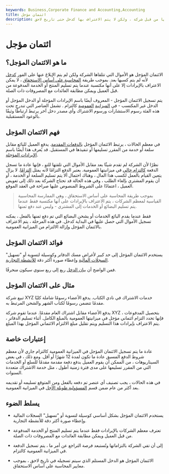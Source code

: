 ```yaml
---
keywords: Business,Corporate Finance and Accounting,Accounting
title: ائتمان مؤجل
description: بموجب المحاسبة على أساس الاستحقاق ، الائتمان المؤجل هو الأموال التي يتم استلامها من قبل شركة ، ولكن لا يتم الاعتراف بها كدخل حتى تاريخ لاحق.
---
```


# ائتمان مؤجل
## ما هو الائتمان المؤجل؟

الائتمان المؤجل هو الأموال التي تتلقاها الشركة ولكن لم يتم الإبلاغ عنها على الفور [كدخل](/income) لأنه لم يتم كسبها بعد. بموجب طريقة [المحاسبة على أساس الاستحقاق](/accrualaccounting) ، لا يمكن الاعتراف بالإيرادات إلا على أنها مكتسبة عندما يتم تسليم المنتج أو الخدمة المدفوعة من قبل العميل ويمكن مطابقة العائدات مع المصروفات ذات الصلة.

يتم تسجيل الائتمان المؤجل - المعروف أيضًا باسم الإيرادات المؤجلة أو الدخل المؤجل أو الدخل غير المكتسب - في [الميزانية](/liability) [العمومية](/balancesheet) كالتزام . تشمل العناصر التي تندرج تحت هذه الفئة رسوم الاستشارات ورسوم الاشتراك وأي مصدر دخل آخر يرتبط ارتباطًا وثيقًا بالوعود المستقبلية.

## فهم الائتمان المؤجل

في معظم الحالات ، يرتبط الائتمان المؤجل [بالدفعات المقدمة](/advance-payment). يدفع العميل للبائع مقابل سلعة أو خدمة من المقرر تسليمها أو تنفيذها في المستقبل. قد يُعرف هذا أيضًا باسم [الإيرادات المؤجلة](/deferredrevenue).

نظرًا لأن الشركة لم تقدم شيئًا بعد مقابل الأموال التي تلقتها للتو ، فإنها عادة ما تسجل الدفعة [كالتزام حالي](/currentliabilities) في ميزانيتها العمومية. يعتبر الدفع التزامًا لأنه يمثل [التزامًا](/obligation). لا يزال يتعين القيام بالعمل لكسب هذا المال ، وهناك احتمال ألا يتم تسليم السلعة أو الخدمة ، أو أن يقوم المشتري بإلغاء الطلب ، وفي هذه الحالة قد تحتاج الشركة بعد ذلك إلى تعويض العميل ، اعتمادًا على الشروط المنصوص عليها صراحة في العقد الموقع.

> بموجب طريقة المحاسبة على أساس الاستحقاق ، وهي الممارسة المحاسبية القياسية لمعظم الشركات ، يتم الاعتراف بالإيرادات على أنها مكتسبة فقط عندما يتم تسليم البضائع أو الخدمات إلى المشتري - وليس عند دفع ثمنها.

>

فقط عندما يقدم البائع الخدمات أو يشحن البضائع التي تم دفع ثمنها بالفعل ، يمكنه تسجيل الأموال التي حصل عليها في البداية كدخل. في هذه المرحلة ، يتم الاعتراف بالائتمان المؤجل وإزالة الالتزام من الميزانية العمومية.

## فوائد الائتمان المؤجل

يستخدم الائتمان المؤجل إلى حد كبير لأغراض مسك الدفاتر وكوسيلة لتسوية أو "تسهيل" [السجلات المالية](/financial-statements) وإعطاء صورة أكثر دقة [للأنشطة التجارية](/business-activities).

فمن الواضح أن [بيان الدخل](/incomestatement) ربع إلى ربع سنوي سيكون منحرفًا.

## مثال على الائتمان المؤجل

تبيع شركة XYZ خدمات الاشتراك في نادي الكتاب. يدفع الأعضاء رسومًا شاملة كليًا مقدمًا تتضمن رسومًا لكتاب الشهر والشحن المرتبط به.

يدفع الأعضاء مقابل اشتراك العام مقدمًا. عندما تقوم شركة XYZ بتحصيل المدفوعات ، فإنها تحدد التزام ائتماني مؤجل في ميزانيتها العمومية بالمبلغ الكامل. أثناء تسليم الدفاتر ، يتم الاعتراف بإيرادات هذا التسليم ويتم تقليل مبلغ الالتزام الائتماني المؤجل بهذا المبلغ.

## إعتبارات خاصة

عادة ما يتم تسجيل الائتمان المؤجل في الميزانية العمومية كالتزام جاري لأن معظم شروط الدفع المسبق عادة ما تكون لمدة 12 شهرًا أو أقل. ومع ذلك ، في بعض السيناريوهات ، من الممكن أن يقوم العميل بدفع دفعة مقدمة مقدمًا للسلع أو الخدمات التي من المقرر تسليمها على مدى فترة زمنية أطول ، مثل خدمة الاشتراك متعددة السنوات.

في هذه الحالات ، يجب تصنيف أي عنصر تم دفعه بالفعل ومن المتوقع تسليمه أو تقديمه بعد أكثر من عام ضمن قسم [المسؤولية طويلة الأجل](/longtermliabilities) في الميزانية العمومية.

## يسلط الضوء

- يستخدم الائتمان المؤجل بشكل أساسي كوسيلة لتسوية أو "تسهيل" السجلات المالية وإعطاء صورة أكثر دقة للأنشطة التجارية.

- تعترف معظم الشركات بالإيرادات فقط عندما يتم تسليم المنتج أو الخدمة المدفوعة من قبل العميل ويمكن مطابقة العائدات مع المصروفات ذات الصلة.

- إلى أن تفي الشركة بالتزاماتها وتُستبعد فرصة التراجع عن أمر ما ، يتم تسجيل الدفعة في الميزانية العمومية كالتزام.

- الائتمان المؤجل هو الدخل المستلم الذي سيتم تسجيله في تاريخ لاحق ، بموجب معايير المحاسبة على أساس الاستحقاق.

